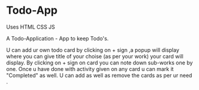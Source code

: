 # Todo-App
Uses HTML CSS JS 

A Todo-Application - App to keep Todo's.

U can add ur own todo card by clicking on + sign ,a popup will display where you can give title of your choise (as per your work) your card will display.
By clicking on + sign on card you can note down sub-works one by one.
Once u have done with activity given on any card u can mark it "Completed" as well.
U can add as well as remove the cards as per ur need .
